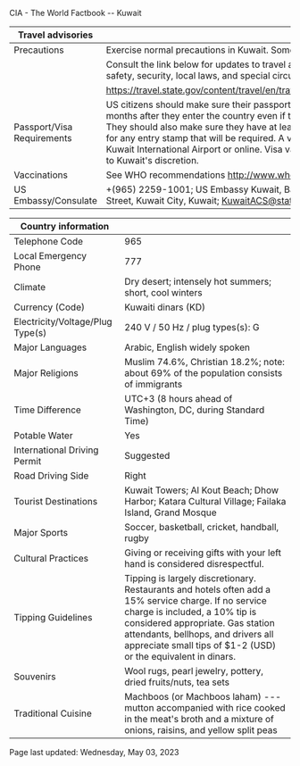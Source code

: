 CIA - The World Factbook -- Kuwait

| Travel advisories | |
| --- | --- |
| Precautions | Exercise normal precautions in Kuwait. Some areas have increased risk. |
| | Consult the link below for updates to travel advisories and statements on safety, security, local laws, and special circumstances in this country. |
| | <https://travel.state.gov/content/travel/en/traveladvisories/traveladvisories.html> |
| Passport/Visa Requirements | US citizens should make sure their passport will not expire for at least 6 months after they enter the country even if they do not intend to stay that long. They should also make sure they have at least 1 blank page in their passport for any entry stamp that will be required. A visa can be obtained on arrival at Kuwait International Airport or online. Visa validity is usually 90 days, subject to Kuwait's discretion. |
| Vaccinations | See WHO recommendations  <http://www.who.int/> |
| US Embassy/Consulate | +(965) 2259-1001; US Embassy Kuwait, Bayan, Block 13, Masjid Al-Aqsa Street, Kuwait City, Kuwait; KuwaitACS@state.gov; https://kw.usembassy.gov/ |

| Country information |  |
| --- | --- |
| Telephone Code | 965 |
| Local Emergency Phone | 777 |
| Climate | Dry desert; intensely hot summers; short, cool winters |
| Currency (Code) | Kuwaiti dinars (KD) |
| Electricity/Voltage/Plug Type(s) | 240 V / 50 Hz / plug types(s): G |
| Major Languages | Arabic, English widely spoken |
| Major Religions | Muslim 74.6%, Christian 18.2%; note: about 69% of the population consists of immigrants |
| Time Difference | UTC+3 (8 hours ahead of Washington, DC, during Standard Time) |
| Potable Water | Yes |
| International Driving Permit | Suggested |
| Road Driving Side | Right |
| Tourist Destinations | Kuwait Towers; Al Kout Beach; Dhow Harbor; Katara Cultural Village; Failaka Island, Grand Mosque |
| Major Sports | Soccer, basketball, cricket, handball, rugby |
| Cultural Practices | Giving or receiving gifts with your left hand is considered disrespectful. |
| Tipping Guidelines | Tipping is largely discretionary. Restaurants and hotels often add a 15% service charge. If no service charge is included, a 10% tip is considered appropriate. Gas station attendants, bellhops, and drivers all appreciate small tips of $1-2 (USD) or the equivalent in dinars. |
| Souvenirs | Wool rugs, pearl jewelry, pottery, dried fruits/nuts, tea sets |
| Traditional Cuisine | Machboos (or Machboos laham) --- mutton accompanied with rice cooked in the meat's broth and a mixture of onions, raisins, and yellow split peas |

Page last updated: Wednesday, May 03, 2023
